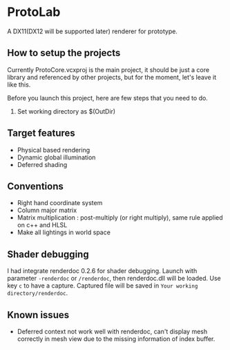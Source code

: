# ProtoLab

A DX11(DX12 will be supported later) renderer for prototype.

## How to setup the projects

Currently ProtoCore.vcxproj is the main project, it should be just a core library and referenced by other projects, but for the moment, let's leave it like this. 

Before you launch this project, here are few steps that you need to do.

1. Set working directory as $(OutDir)

## Target features

* Physical based rendering
* Dynamic global illumination
* Deferred shading

## Conventions

* Right hand coordinate system
* Column major matrix
* Matrix multiplication : post-multiply  (or right multiply), same rule applied on c++ and HLSL 
* Make all lightings in world space

## Shader debugging

I had integrate renderdoc 0.2.6 for shader debugging. Launch with parameter ``-renderdoc`` or ``/renderdoc``, then renderdoc.dll will be loaded. Use key ``c`` to have a capture. Captured file will be saved in ``Your working directory/renderdoc``.

## Known issues

* Deferred context not work well with renderdoc, can't display mesh correctly in mesh view due to the missing information of index buffer.